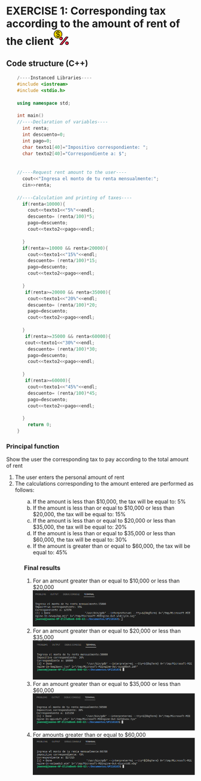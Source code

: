 <h1> EXERCISE 1: Corresponding tax according to the amount of rent of the client<img src="UP210163_CPP/../../imagenes/porcentaje.png" width=40></h1>
<h2> Code structure (C++)</h2>

```c++
    /----Instanced Libraries----
    #include <iostream>
    #include <stdio.h>
    
    using namespace std;

    int main()
    //----Declaration of variables----
      int renta;
      int descuento=0;
      int pago=0;
      char texto1[40]="Impositivo correspondiente: ";
      char texto2[40]="Correspondiente a: $";


    //----Request rent amount to the user----
      cout<<"Ingresa el monto de tu renta mensualmente:";
      cin>>renta;
 
    //----Calculation and printing of taxes----
      if(renta<10000){
        cout<<texto1<<"5%"<<endl;
        descuento= (renta/100)*5;
        pago=descuento;
        cout<<texto2<<pago<<endl;
    
      }
      if(renta>=10000 && renta<20000){
        cout<<texto1<<"15%"<<endl;
        descuento= (renta/100)*15;
        pago=descuento;
        cout<<texto2<<pago<<endl;
    
      }
       if(renta>=20000 && renta<35000){
        cout<<texto1<<"20%"<<endl;
        descuento= (renta/100)*20;
        pago=descuento;
        cout<<texto2<<pago<<endl;
    
      }
       if(renta>=35000 && renta<60000){
       cout<<texto1<<"30%"<<endl;
        descuento= (renta/100)*30;
        pago=descuento;
        cout<<texto2<<pago<<endl;
    
      }
       if(renta>=60000){
        cout<<texto1<<"45%"<<endl;
        descuento= (renta/100)*45;
        pago=descuento;
        cout<<texto2<<pago<<endl;
    
      }
        return 0;
    }    
```

<h3>Principal function</h3>
<p> Show the user the corresponding tax to pay according to the total amount of rent </p>
<ol>
<li>The user enters the personal amount of rent
<li>The calculations corresponding to the amount entered are performed as follows:
<ol>
<ol type="a">
<li>If the amount is less than $10,000, the tax will be equal to: 5%
<li>If the amount is less than or equal to $10,000 or less than $20,000, the tax will be equal to: 15%
<li>If the amount is less than or equal to $20,000 or less than $35,000, the tax will be equal to: 20%
<li>If the amount is less than or equal to $35,000 or less than $60,000, the tax will be equal to: 30%
<li>If the amount is greater than or equal to $60,000, the tax will be equal to: 45%
</ol>

<h3> Final results</h3>
<ol type="A>
<li>For amount less than $10,000
    <img src="UP210163_CPP/../../imagenes/menor10.png">
<li>For an amount greater than or equal to $10,000 or less than $20,000
    <img src="UP210163_CPP/../../imagenes/menor20.png">
 <li>For an amount greater than or equal to $20,000 or less than $35,000
    <img src="UP210163_CPP/../../imagenes/menor35.png">
 <li>For an amount greater than or equal to $35,000 or less than $60,000
    <img src="UP210163_CPP/../../imagenes/menor60.png">
 <li>For amounts greater than or equal to $60,000
    <img src="UP210163_CPP/../../imagenes/mayor60.png">
 
